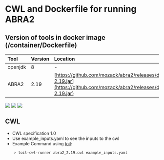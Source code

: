 # CWL and Dockerfile for running ABRA2

## Version of tools in docker image \(/container/Dockerfile\)

| Tool | Version | Location |
| :--- | :--- | :--- |
| openjdk | 8 | - |
| ABRA2 | 2.19 | [https://github.com/mozack/abra2/releases/download/v2.19/abra2-2.19.jar](https://github.com/mozack/abra2/releases/download/v2.19/abra2-2.19.jar) |

[![](https://images.microbadger.com/badges/version/mskcc/abra2:0.2.0.svg)](https://microbadger.com/images/mskcc/abra2:0.2.0) [![](https://images.microbadger.com/badges/image/mskcc/abra2:0.2.0.svg)](https://microbadger.com/images/mskcc/abra2:0.2.0) [![](https://images.microbadger.com/badges/license/mskcc/abra2:0.2.0.svg)](https://microbadger.com/images/mskcc/abra2:0.2.0)

## CWL

* CWL specification 1.0
* Use example\_inputs.yaml to see the inputs to the cwl
* Example Command using [toil](https://toil.readthedocs.io):

```bash
    > toil-cwl-runner abra2_2.19.cwl example_inputs.yaml
```

